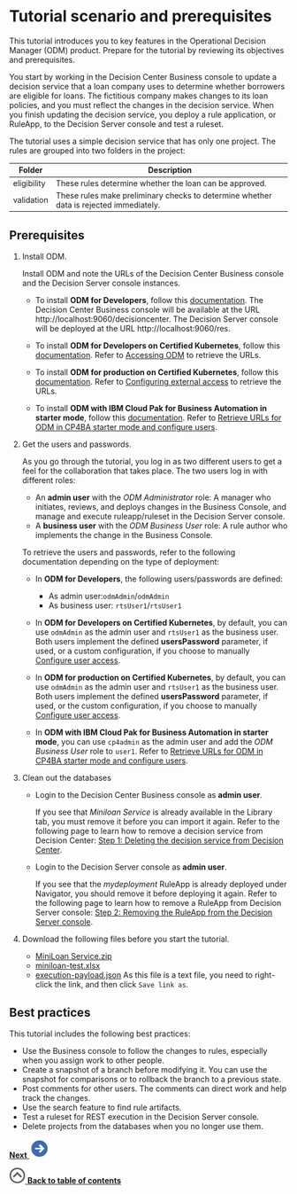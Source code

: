 # Tutorial scenario and prerequisites

This tutorial introduces you to key features in the Operational Decision Manager (ODM) product. Prepare for the tutorial by reviewing its objectives and prerequisites.

You start by working in the Decision Center Business console to update a decision service that a loan company uses to determine whether borrowers are eligible for loans. The fictitious company makes changes to its loan policies, and you must reflect the changes in the decision service. When you finish updating the decision service, you deploy a rule application, or RuleApp, to the Decision Server console and test a ruleset.

The tutorial uses a simple decision service that has only one project. The rules are grouped into two folders in the project:

|Folder|Description|
|------|-----------|
|eligibility|These rules determine whether the loan can be approved.|
|validation|These rules make preliminary checks to determine whether data is rejected immediately.|

## Prerequisites

1. Install ODM.

    Install ODM and note the URLs of the Decision Center Business console and the Decision Server console instances.

    * To install **ODM for Developers**, follow this [documentation](https://hub.docker.com/r/ibmcom/odm/).
    The Decision Center Business console will be available at the URL http://localhost:9060/decisioncenter. The Decision Server console will be deployed at the URL http://localhost:9060/res.

    * To install **ODM for Developers on Certified Kubernetes**, follow this [documentation](https://artifacthub.io/packages/helm/ibm-odm-charts/ibm-odm-dev/23.1.0#installing-the-chart).
    Refer to [Accessing ODM](https://artifacthub.io/packages/helm/ibm-odm-charts/ibm-odm-dev/23.1.0#accessing-odm) to retrieve the URLs.

    * To install **ODM for production on Certified Kubernetes**, follow this [documentation](https://www.ibm.com/docs/en/odm/8.12.0?topic=production-installing-helm-release-odm).
    Refer to [Configuring external access](https://www.ibm.com/docs/en/odm/8.12.0?topic=tasks-configuring-external-access) to retrieve the URLs.

    * To install **ODM with IBM Cloud Pak for Business Automation in starter mode**, follow this [documentation](https://www.ibm.com/docs/en/cloud-paks/cp-biz-automation/23.0.1?topic=deployments-installing-cp4ba-multi-pattern-starter-deployment).
    Refer to [Retrieve URLs for ODM in CP4BA starter mode and configure users](../topics/tut_icp_gs_odm_cp4ba_prereqs.md).

2. Get the users and passwords.

    As you go through the tutorial, you log in as two different users to get a feel for the collaboration that takes place. The two users log in with different roles:

      -   An **admin user** with the *ODM Administrator* role: A manager who initiates, reviews, and deploys changes in the Business Console, and manage and execute ruleapp/ruleset in the Decision Server console.
      -   A **business user** with the *ODM Business User* role: A rule author who implements the change in the Business Console.

    To retrieve the users and passwords, refer to the following documentation depending on the type of deployment:

    * In **ODM for Developers**, the following users/passwords are defined:
      * As admin user:`odmAdmin`/`odmAdmin`
      * As business user: `rtsUser1`/`rtsUser1`

    * In **ODM for Developers on Certified Kubernetes**, by default, you can use `odmAdmin` as the admin user and `rtsUser1` as the business user.
    Both users implement the defined **usersPassword** parameter, if used, or a custom configuration, if you choose to manually [Configure user access](https://artifacthub.io/packages/helm/ibm-odm-charts/ibm-odm-dev/23.1.0#configuring-user-access).

    * In **ODM for production on Certified Kubernetes**, by default, you can use `odmAdmin` as the admin user and `rtsUser1` as the business user.
    Both users implement the defined **usersPassword** parameter, if used, or the custom configuration, if you choose to manually [Configure user access](https://www.ibm.com/docs/en/odm/8.12.0?topic=production-configuring-user-access).

    * In **ODM with IBM Cloud Pak for Business Automation in starter mode**, you can use `cp4admin` as the admin user and add the *ODM Business User* role to `user1`.
    Refer to [Retrieve URLs for ODM in CP4BA starter mode and configure users](../topics/tut_icp_gs_odm_cp4ba_prereqs.md).

3. Clean out the databases

    * Login to the Decision Center Business console as **admin user**.

      If you see that *Miniloan Service* is already available in the Library tab, you must remove it before you can import it again. Refer to the following page to learn how to remove a decision service from Decision Center: [Step 1: Deleting the decision service from Decision Center](../topics/tut_icp_gs_clean_db_lsn.md#step-1-deleting-the-decision-service-from-decision-center).

    * Login to the Decision Server console as **admin user**.

      If you see that the *mydeployment* RuleApp is already deployed under Navigator, you should remove it before deploying it again. Refer to the following page to learn how to remove a RuleApp from Decision Server console: [Step 2: Removing the RuleApp from the Decision Server console](../topics/tut_icp_gs_clean_db_lsn.md#step-2-removing-the-ruleapp-from-the-decision-server-console).

4. Download the following files before you start the tutorial.

    - [MiniLoan Service.zip](../../Miniloan%20Service.zip)
    - [miniloan-test.xlsx](../../miniloan-test.xlsx)
    - [execution-payload.json](../../execution-payload.json)
      As this file is a text file, you need to right-click the link, and then click `Save link as`.

## Best practices

This tutorial includes the following best practices:

-   Use the Business console to follow the changes to rules, especially when you assign work to other people.
-   Create a snapshot of a branch before modifying it. You can use the snapshot for comparisons or to rollback the branch to a previous state.
-   Post comments for other users. The comments can direct work and help track the changes.
-   Use the search feature to find rule artifacts.
-   Test a ruleset for REST execution in the Decision Server console.
-   Delete projects from the databases when you no longer use them.

[**Next** ![Next icon](../images/next.jpg)](../topics/tut_icp_gs_evaluate_changes_lsn.md)

[![](../images/home.jpg) **Back to table of contents**](../../README.md)
